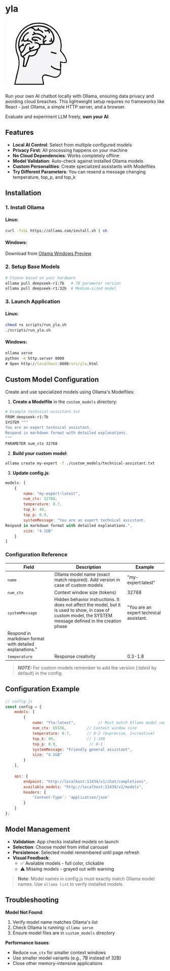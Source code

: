 # yla
![yla](src/media/assistant.png "YLA Interface Preview") 

Run your own AI chatbot locally with Ollama, ensuring data privacy and avoiding cloud breaches. This lightweight setup requires no frameworks like React - just Ollama, a simple HTTP server, and a browser.

Evaluate and experiment LLM freely, **own your AI**.

## Features
- **Local AI Control**: Select from multiple configured models
- **Privacy First**: All processing happens on your machine
- **No Cloud Dependencies**: Works completely offline
- **Model Validation**: Auto-check against installed Ollama models
- **Custom Personalities**: Create specialized assistants with Modelfiles
- **Try Different Parameters**: You can resend a message changing temperature, top_p, and top_k


## Installation

### 1. Install Ollama
#### **Linux**:
```bash
curl -fsSL https://ollama.com/install.sh | sh
```

#### **Windows**:
Download from [Ollama Windows Preview](https://ollama.com/download)

### 2. Setup Base Models
```bash
# Choose based on your hardware
ollama pull deepseek-r1:7b   # 7B parameter version
ollama pull deepseek-r1:32b  # Medium-sized model
```

### 3. Launch Application
#### **Linux**:
```bash
chmod +x scripts/run_yla.sh
./scripts/run_yla.sh
```

#### **Windows**:
```cmd
ollama serve
python -m http.server 8000
# Open http://localhost:8000/src/yla.html
```

## Custom Model Configuration

Create and use specialized models using Ollama's Modelfiles:

1. **Create a Modelfile** in the `custom_models` directory:
```bash
# Example technical-assistant.txt
FROM deepseek-r1:7b
SYSTEM """
You are an expert technical assistant. 
Respond in markdown format with detailed explanations.
"""
PARAMETER num_ctx 32768
```

2. **Build your custom model**:
```bash
ollama create my-expert -f ./custom_models/technical-assistant.txt
```

3. **Update config.js**:
```javascript
models: [
    {
        name: "my-expert:latest",
        num_ctx: 32768,
        temperature: 0.7,
        top_k: 40,
        top_p: 0.9,
        systemMessage: "You are an expert technical assistant. 
Respond in markdown format with detailed explanations.",
        size: "4.1GB"
    }
]
```

### Configuration Reference
| Field           | Description                                  | Example       |
|-----------------|----------------------------------------------|---------------|
| `name`          | Ollama model name (exact match required). Add version in case of custom models     | "my-expert:latest"   |
| `num_ctx`       | Context window size (tokens)                 | 32768         |
| `systemMessage` | Hidden behavior instructions. It does not affect the model, but it is used to show, in case of custom model, the SYSTEM message defined in the creation phase               | "You are an expert technical assistant. 
Respond in markdown format with detailed explanations."  |
| `temperature`   | Response creativity                          | 0.3-1.8       |

> **_NOTE:_**  For custom models remember to add the version (_:latest_ by default) in the config.

## Configuration Example
```javascript
// config.js
const config = {
    models: [
        {
            name: "Yla:latest",          // Must match Ollama model name
            num_ctx: 65536,         // Context window size
            temperature: 0.7,       // 0-2 (0=precise, 2=creative)
            top_k: 40,              // 1-100
            top_p: 0.9,              // 0-1
            systemMessage: "Friendly general assistant",
            size: "4.1GB"
        }
    ],
    
    api: {
        endpoint: "http://localhost:11434/v1/chat/completions",
        available_models: "http://localhost:11434/v1/models",
        headers: {
            'Content-Type': 'application/json'
        }
    }
};
```

## Model Management
- **Validation**: App checks installed models on launch
- **Selection**: Choose model from initial carousel
- **Persistence**: Selected model remembered until page refresh
- **Visual Feedback**: 
  - ✅ Available models - full color, clickable
  - ⚠️ Missing models - grayed out with warning

> **Note**: Model names in config.js must exactly match Ollama model names. Use `ollama list` to verify installed models.

## Troubleshooting
**Model Not Found**:
1. Verify model name matches Ollama's list
2. Check Ollama is running: `ollama serve`
3. Ensure model files are in `custom_models` directory

**Performance Issues**:
- Reduce `num_ctx` for smaller context windows
- Use smaller model variants (e.g., 7B instead of 32B)
- Close other memory-intensive applications
